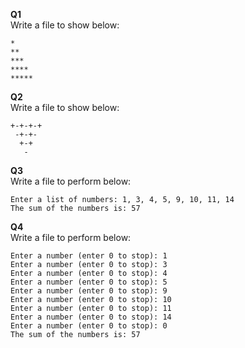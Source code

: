 **Q1**
<br>
Write a file to show below:

```
*
**
***
****
*****
```

**Q2**
<br>
Write a file to show below:

```
+-+-+-+
 -+-+-
  +-+
   -
```

**Q3**
<br>
Write a file to perform below:

```
Enter a list of numbers: 1, 3, 4, 5, 9, 10, 11, 14
The sum of the numbers is: 57
```

**Q4**
<br>
Write a file to perform below:

```
Enter a number (enter 0 to stop): 1
Enter a number (enter 0 to stop): 3
Enter a number (enter 0 to stop): 4
Enter a number (enter 0 to stop): 5
Enter a number (enter 0 to stop): 9
Enter a number (enter 0 to stop): 10
Enter a number (enter 0 to stop): 11
Enter a number (enter 0 to stop): 14
Enter a number (enter 0 to stop): 0
The sum of the numbers is: 57
```
